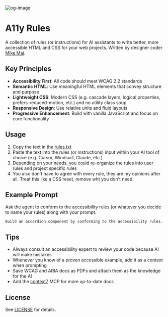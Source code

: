 ![og-image](https://github.com/user-attachments/assets/e766f3f0-1ba9-41f8-b77c-d23d5db8372b)

# A11y Rules

A collection of rules (or instructions) for AI assistants to write better, more accessible HTML and CSS for your web projects. Written by designer coder [Mike Mai](https://mikemai.net).

## Key Principles

- **Accessibility First**: All code should meet WCAG 2.2 standards
- **Semantic HTML**: Use meaningful HTML elements that convey structure and purpose
- **Lightweight CSS**: Modern CSS (e.g. cascade layers, logical properties, prefers-reduced-motion, etc.) and no utility class soup
- **Responsive Design**: Use relative units and fluid layouts
- **Progressive Enhancement**: Build with vanilla JavaScript and focus on core functionality

## Usage

1. Copy the text in the [rules.txt](rules.txt)
2. Paste the text into the rules (or instructions) input within your AI tool of choice (e.g. Cursor, Windsurf, Claude, etc.)
3. Depending on your needs, you could re-organize the rules into user rules and project specific rules
4. You also don't have to agree with every rule, they are my opinions after all. Treat this like a CSS reset, remove wht you don't need.

## Example Prompt

Ask the agent to conform to the accessibility rules (or whatever you decide to name your rules) along with your prompt.

```
Build an accordion component by conforming to the accessibility rules.
```

## Tips

- Always consult an accessibility expert to review your code because AI will make mistakes
- Whenever you know of a proven accessible example, add it as a context when prompting
- Save WCAG and ARIA docs as PDFs and attach them as the knowledge for the AI
- Add the [context7](https://github.com/upstash/context7) MCP for more up-to-date docs

## License

See [LICENSE](LICENSE) for details.
